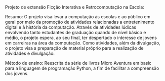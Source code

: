 Projeto de extensão Ficção Interativa e Retrocomputação na Escola:

Resumo: 
O projeto visa levar a computação às escolas e ao público em geral por meio da promoção de atividades relacionadas a entretenimento digital e à história da computação. Através de atividades lúdicas envolvendo tanto estudantes de graduação quando de nível básico e médio, o projeto espera, ao seu final, ter despertado o interesse de jovens em carreiras na área da computação. Como atividades, além da divulgação, o projeto visa a preparação de material próprio para a realização de atividades e divulgação.

Método de ensino: 
Reescrita da série de livros Micro Aventura em basic para a linguagem de programação Python, a fim de facilitar a compreensão dos jovens.

